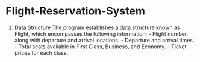 # Flight-Reservation-System
1. Data Structure  The program establishes a data structure known as Flight, which encompasses the following information:    - Flight number, along with departure and arrival locations.    - Departure and arrival times.    - Total seats available in First Class, Business, and Economy.    - Ticket prices for each class.
